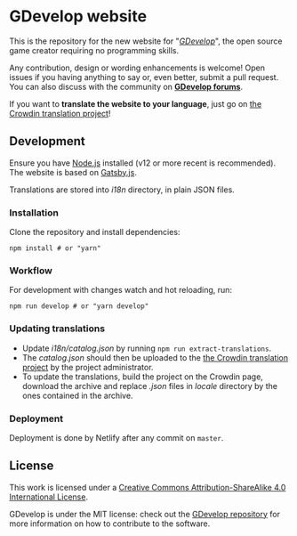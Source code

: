 # GDevelop website

This is the repository for the new website for "*[GDevelop](https://gdevelop-app.com)*", the open source game creator requiring no programming skills.

Any contribution, design or wording enhancements is welcome! Open issues if you having anything to say or, even better, submit a pull request. You can also discuss with the community on **[GDevelop forums](http://forum.compilgames.net)**.

If you want to **translate the website to your language**, just go on [the Crowdin translation project](https://crowdin.com/project/gdevelop-website)!

## Development

Ensure you have [Node.js](https://nodejs.org) installed (v12 or more recent is recommended). The website is based on [Gatsby.js](https://www.gatsbyjs.org/).

Translations are stored into *i18n* directory, in plain JSON files.

### Installation

Clone the repository and install dependencies:

    npm install # or "yarn"

### Workflow

For development with changes watch and hot reloading, run:

    npm run develop # or "yarn develop"

### Updating translations

 * Update *i18n/catalog.json* by running `npm run extract-translations`.
 * The *catalog.json* should then be uploaded to the [the Crowdin translation project](https://crowdin.com/project/gdevelop-website) by the project administrator.
 * To update the translations, build the project on the Crowdin page, download the archive and replace *.json* files in *locale* directory by the ones contained in the archive.

### Deployment

Deployment is done by Netlify after any commit on `master`.

## License

This work is licensed under a [Creative Commons Attribution-ShareAlike 4.0 International License](http://creativecommons.org/licenses/by-sa/4.0/).

GDevelop is under the MIT license: check out the [GDevelop repository](https://github.com/4ian/GD) for more information on how to contribute to the software.
